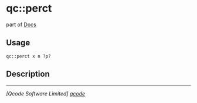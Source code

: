 qc::perct
=========

part of [Docs](.)

Usage
-----
`qc::perct x n ?p?`

Description
-----------


----------------------------------
*[Qcode Software Limited] [qcode]*

[qcode]: www.qcode.co.uk "Qcode Software"